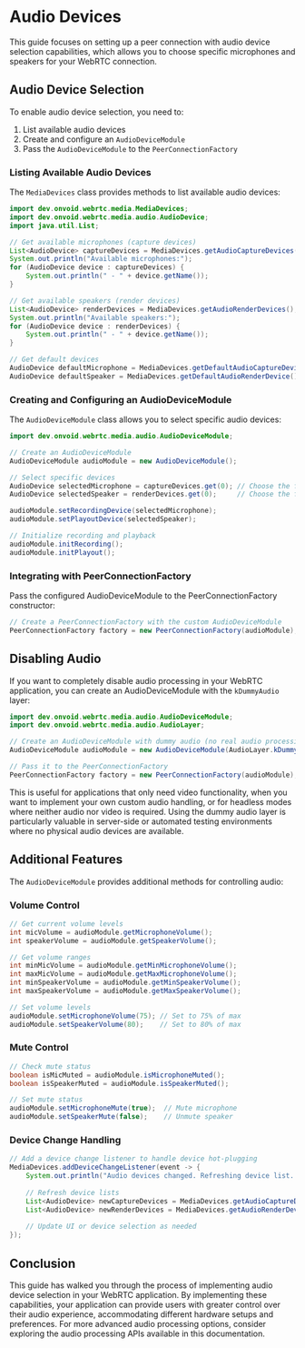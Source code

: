 # Audio Devices

This guide focuses on setting up a peer connection with audio device selection capabilities, which allows you to choose specific microphones and speakers for your WebRTC connection.

## Audio Device Selection

To enable audio device selection, you need to:

1. List available audio devices
2. Create and configure an `AudioDeviceModule`
3. Pass the `AudioDeviceModule` to the `PeerConnectionFactory`

### Listing Available Audio Devices

The `MediaDevices` class provides methods to list available audio devices:

```java
import dev.onvoid.webrtc.media.MediaDevices;
import dev.onvoid.webrtc.media.audio.AudioDevice;
import java.util.List;

// Get available microphones (capture devices)
List<AudioDevice> captureDevices = MediaDevices.getAudioCaptureDevices();
System.out.println("Available microphones:");
for (AudioDevice device : captureDevices) {
    System.out.println(" - " + device.getName());
}

// Get available speakers (render devices)
List<AudioDevice> renderDevices = MediaDevices.getAudioRenderDevices();
System.out.println("Available speakers:");
for (AudioDevice device : renderDevices) {
    System.out.println(" - " + device.getName());
}

// Get default devices
AudioDevice defaultMicrophone = MediaDevices.getDefaultAudioCaptureDevice();
AudioDevice defaultSpeaker = MediaDevices.getDefaultAudioRenderDevice();
```

### Creating and Configuring an AudioDeviceModule

The `AudioDeviceModule` class allows you to select specific audio devices:

```java
import dev.onvoid.webrtc.media.audio.AudioDeviceModule;

// Create an AudioDeviceModule
AudioDeviceModule audioModule = new AudioDeviceModule();

// Select specific devices
AudioDevice selectedMicrophone = captureDevices.get(0); // Choose the first microphone
AudioDevice selectedSpeaker = renderDevices.get(0);     // Choose the first speaker

audioModule.setRecordingDevice(selectedMicrophone);
audioModule.setPlayoutDevice(selectedSpeaker);

// Initialize recording and playback
audioModule.initRecording();
audioModule.initPlayout();
```

### Integrating with PeerConnectionFactory

Pass the configured AudioDeviceModule to the PeerConnectionFactory constructor:

```java
// Create a PeerConnectionFactory with the custom AudioDeviceModule
PeerConnectionFactory factory = new PeerConnectionFactory(audioModule);
```


## Disabling Audio

If you want to completely disable audio processing in your WebRTC application, you can create an AudioDeviceModule with the `kDummyAudio` layer:

```java
import dev.onvoid.webrtc.media.audio.AudioDeviceModule;
import dev.onvoid.webrtc.media.audio.AudioLayer;

// Create an AudioDeviceModule with dummy audio (no real audio processing)
AudioDeviceModule audioModule = new AudioDeviceModule(AudioLayer.kDummyAudio);

// Pass it to the PeerConnectionFactory
PeerConnectionFactory factory = new PeerConnectionFactory(audioModule);
```

This is useful for applications that only need video functionality, when you want to implement your own custom audio handling, or for headless modes where neither audio nor video is required. Using the dummy audio layer is particularly valuable in server-side or automated testing environments where no physical audio devices are available.

## Additional Features

The `AudioDeviceModule` provides additional methods for controlling audio:

### Volume Control
```java
// Get current volume levels
int micVolume = audioModule.getMicrophoneVolume();
int speakerVolume = audioModule.getSpeakerVolume();

// Get volume ranges
int minMicVolume = audioModule.getMinMicrophoneVolume();
int maxMicVolume = audioModule.getMaxMicrophoneVolume();
int minSpeakerVolume = audioModule.getMinSpeakerVolume();
int maxSpeakerVolume = audioModule.getMaxSpeakerVolume();

// Set volume levels
audioModule.setMicrophoneVolume(75); // Set to 75% of max
audioModule.setSpeakerVolume(80);    // Set to 80% of max
```

### Mute Control
```java
// Check mute status
boolean isMicMuted = audioModule.isMicrophoneMuted();
boolean isSpeakerMuted = audioModule.isSpeakerMuted();

// Set mute status
audioModule.setMicrophoneMute(true);  // Mute microphone
audioModule.setSpeakerMute(false);    // Unmute speaker
```

### Device Change Handling
```java
// Add a device change listener to handle device hot-plugging
MediaDevices.addDeviceChangeListener(event -> {
    System.out.println("Audio devices changed. Refreshing device list...");
    
    // Refresh device lists
    List<AudioDevice> newCaptureDevices = MediaDevices.getAudioCaptureDevices();
    List<AudioDevice> newRenderDevices = MediaDevices.getAudioRenderDevices();
    
    // Update UI or device selection as needed
});
```

## Conclusion

This guide has walked you through the process of implementing audio device selection in your WebRTC application.
By implementing these capabilities, your application can provide users with greater control over their audio experience, accommodating different hardware setups and preferences.
For more advanced audio processing options, consider exploring the audio processing APIs available in this documentation.